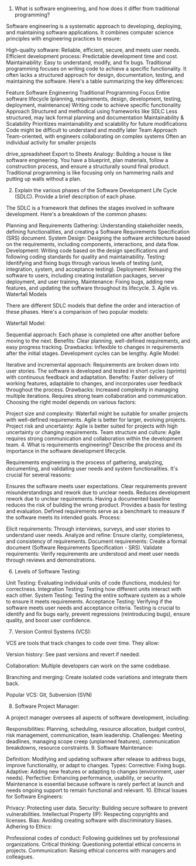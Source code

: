 1. What is software engineering, and how does it differ from traditional programming?

Software engineering is a systematic approach to developing, deploying, and maintaining software applications. It combines computer science principles with engineering practices to ensure:

High-quality software: Reliable, efficient, secure, and meets user needs.
Efficient development process: Predictable development time and cost.
Maintainability: Easy to understand, modify, and fix bugs.
Traditional programming focuses on writing code to achieve a specific functionality. It often lacks a structured approach for design, documentation, testing, and maintaining the software. Here's a table summarizing the key differences:

Feature	Software Engineering	Traditional Programming
Focus	Entire software lifecycle (planning, requirements, design, development, testing, deployment, maintenance)	Writing code to achieve specific functionality
Approach	Structured and methodical using frameworks like SDLC	Less structured, may lack formal planning and documentation
Maintainability & Scalability	Prioritizes maintainability and scalability for future modifications	Code might be difficult to understand and modify later
Team Approach	Team-oriented, with engineers collaborating on complex systems	Often an individual activity for smaller projects

drive_spreadsheet
Export to Sheets
Analogy: Building a house is like software engineering. You have a blueprint, plan materials, follow a construction process, and ensure a structurally sound final product. Traditional programming is like focusing only on hammering nails and putting up walls without a plan.

2. Explain the various phases of the Software Development Life Cycle (SDLC). Provide a brief description of each phase.

The SDLC is a framework that defines the stages involved in software development. Here's a breakdown of the common phases:

Planning and Requirements Gathering: Understanding stakeholder needs, defining functionalities, and creating a Software Requirements Specification (SRS) document.
System Design: Designing the software architecture based on the requirements, including components, interactions, and data flow.
Development: Writing code based on the design specifications and following coding standards for quality and maintainability.
Testing: Identifying and fixing bugs through various levels of testing (unit, integration, system, and acceptance testing).
Deployment: Releasing the software to users, including creating installation packages, server deployment, and user training.
Maintenance: Fixing bugs, adding new features, and updating the software throughout its lifecycle.
3. Agile vs. Waterfall Models

There are different SDLC models that define the order and interaction of these phases. Here's a comparison of two popular models:

Waterfall Model:

Sequential approach: Each phase is completed one after another before moving to the next.
Benefits: Clear planning, well-defined requirements, and easy progress tracking.
Drawbacks: Inflexible to changes in requirements after the initial stages. Development cycles can be lengthy.
Agile Model:

Iterative and incremental approach: Requirements are broken down into user stories. The software is developed and tested in short cycles (sprints) with continuous feedback and adaptation.
Benefits: Faster delivery of working features, adaptable to changes, and incorporates user feedback throughout the process.
Drawbacks: Increased complexity in managing multiple iterations. Requires strong team collaboration and communication.
Choosing the right model depends on various factors:

Project size and complexity: Waterfall might be suitable for smaller projects with well-defined requirements. Agile is better for larger, evolving projects.
Project risk and uncertainty: Agile is better suited for projects with high uncertainty or changing requirements.
Team structure and culture: Agile requires strong communication and collaboration within the development team.
4. What is requirements engineering? Describe the process and its importance in the software development lifecycle.

Requirements engineering is the process of gathering, analyzing, documenting, and validating user needs and system functionalities. It's crucial for several reasons:

Ensures the software meets user expectations. Clear requirements prevent misunderstandings and rework due to unclear needs.
Reduces development rework due to unclear requirements. Having a documented baseline reduces the risk of building the wrong product.
Provides a basis for testing and evaluation. Defined requirements serve as a benchmark to measure if the software meets its intended goals.
Process:

Elicit requirements: Through interviews, surveys, and user stories to understand user needs.
Analyze and refine: Ensure clarity, completeness, and consistency of requirements.
Document requirements: Create a formal document (Software Requirements Specification - SRS).
Validate requirements: Verify requirements are understood and meet user needs through reviews and demonstrations.

6. Levels of Software Testing:

Unit Testing: Evaluating individual units of code (functions, modules) for correctness.
Integration Testing: Testing how different units interact with each other.
System Testing: Testing the entire software system as a whole to ensure it meets requirements.
Acceptance Testing: Verifying if the software meets user needs and acceptance criteria.
Testing is crucial to identify and fix bugs early, prevent regressions (reintroducing bugs), ensure quality, and boost user confidence.

7. Version Control Systems (VCS):

VCS are tools that track changes to code over time. They allow:

Version history: See past versions and revert if needed.

Collaboration: Multiple developers can work on the same codebase.

Branching and merging: Create isolated code variations and integrate them back.

Popular VCS: Git, Subversion (SVN)

8. Software Project Manager:

A project manager oversees all aspects of software development, including:

Responsibilities: Planning, scheduling, resource allocation, budget control, risk management, communication, team leadership.
Challenges: Meeting deadlines, managing scope creep (unplanned features), communication breakdowns, resource constraints.
9. Software Maintenance:

Definition: Modifying and updating software after release to address bugs, improve functionality, or adapt to changes.
Types:
Corrective: Fixing bugs.
Adaptive: Adding new features or adapting to changes (environment, user needs).
Perfective: Enhancing performance, usability, or security.
Maintenance is essential because software is rarely perfect at launch and needs ongoing support to remain functional and relevant.
10. Ethical Issues for Software Engineers:

Privacy: Protecting user data.
Security: Building secure software to prevent vulnerabilities.
Intellectual Property (IP): Respecting copyrights and licenses.
Bias: Avoiding creating software with discriminatory biases.
Adhering to Ethics:

Professional codes of conduct: Following guidelines set by professional organizations.
Critical thinking: Questioning potential ethical concerns in projects.
Communication: Raising ethical concerns with managers and colleagues.